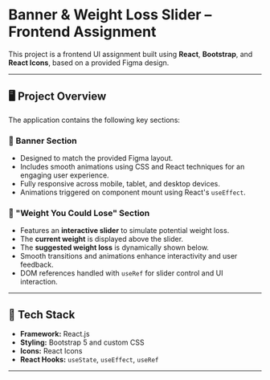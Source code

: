 # Banner & Weight Loss Slider – Frontend Assignment

This project is a frontend UI assignment built using **React**, **Bootstrap**, and **React Icons**, based on a provided Figma design.

---

## 🖥️ Project Overview

The application contains the following key sections:

### 🔹 Banner Section
- Designed to match the provided Figma layout.
- Includes smooth animations using CSS and React techniques for an engaging user experience.
- Fully responsive across mobile, tablet, and desktop devices.
- Animations triggered on component mount using React's `useEffect`.

### 🔹 "Weight You Could Lose" Section
- Features an **interactive slider** to simulate potential weight loss.
- The **current weight** is displayed above the slider.
- The **suggested weight loss** is dynamically shown below.
- Smooth transitions and animations enhance interactivity and user feedback.
- DOM references handled with `useRef` for slider control and UI interaction.

---

## 🚀 Tech Stack

- **Framework:** React.js
- **Styling:** Bootstrap 5 and custom CSS
- **Icons:** React Icons
- **React Hooks:** `useState`, `useEffect`, `useRef`

---
